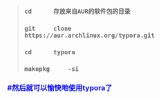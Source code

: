>### `cd      存放来自AUR的软件包的目录`
>### `git     clone       https://aur.archlinux.org/typora.git`
>### `cd      typora`
>### `makepkg     -si`
### <font color="blue">#然后就可以愉快地使用typora了</font>

